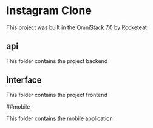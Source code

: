 # Instagram Clone

This project was built in the OmniStack 7.0 by Rocketeat

## api

This folder contains the project backend 

## interface

This folder contains the project frontend 

##mobile

This folder contains the mobile application
